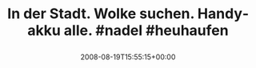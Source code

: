 ---
retweeted: false
source: <a href="http://twitter.com" rel="nofollow">Twitter Web Client</a>
entities:
  hashtags:
  - text: nadel
    indices:
    - '44'
    - '50'
  - text: heuhaufen
    indices:
    - '51'
    - '61'
  symbols: []
  user_mentions: []
  urls: []
display_text_range:
- '0'
- '61'
favorite_count: '0'
id_str: '892270625'
truncated: false
retweet_count: '0'
id: '892270625'
created_at: Tue Aug 19 15:55:15 +0000 2008
favorited: false
full_text: 'In der Stadt. Wolke suchen. Handyakku alle. #nadel #heuhaufen'
lang: de
tags:
- nadel
- heuhaufen
- pesos/twitter
date: '2008-08-19T15:55:15+00:00'
src: https://twitter.com/bascht/status/892270625
original_url: https://twitter.com/bascht/status/892270625
type: twitter_tweet
text: 'In der Stadt. Wolke suchen. Handyakku alle. #nadel #heuhaufen'
title: 'In der Stadt. Wolke suchen. Handyakku alle. #nadel #heuhaufen

  '

---